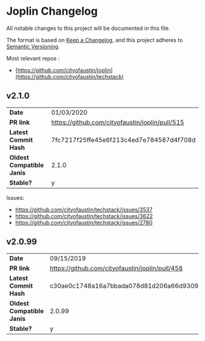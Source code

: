 # Joplin Changelog
All notable changes to this project will be documented in this file.

The format is based on [Keep a Changelog](https://keepachangelog.com/en/1.0.0/),
and this project adheres to [Semantic Versioning](https://semver.org/spec/v2.0.0.html).

Most relevant repos <!-- keep this up to date if it changes!! -->:
- [https://github.com/cityofaustin/joplin](https://github.com/cityofaustin/techstack)

## v2.1.0
|||
|-|-|
| **Date** | 01/03/2020   |
| **PR link**  | https://github.com/cityofaustin/joplin/pull/515 |
| **Latest Commit Hash** | 7fc7217f25ffe45e6f213c4ed7e784587d4f708d  |
| **Oldest Compatible Janis** | 2.1.0  |
| **Stable?**  | y |

Issues:
- https://github.com/cityofaustin/techstack/issues/3537
- https://github.com/cityofaustin/techstack/issues/3622
- https://github.com/cityofaustin/techstack/issues/2780

## v2.0.99
|||
|-|-|
| **Date** | 09/15/2019   |
| **PR link**  | https://github.com/cityofaustin/joplin/pull/458 |
| **Latest Commit Hash** | c30ae0c1748a16a7bbada078d81d206a66d93090  |
| **Oldest Compatible Janis** | 2.0.99 |
| **Stable?**  | y |
